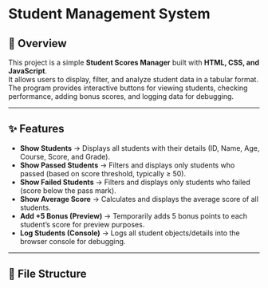 # Student Management System

## 📖 Overview
This project is a simple **Student Scores Manager** built with **HTML, CSS, and JavaScript**.  
It allows users to display, filter, and analyze student data in a tabular format. The program provides interactive buttons for viewing students, checking performance, adding bonus scores, and logging data for debugging.  

---

## ✨ Features
- **Show Students** → Displays all students with their details (ID, Name, Age, Course, Score, and Grade).  
- **Show Passed Students** → Filters and displays only students who passed (based on score threshold, typically ≥ 50).  
- **Show Failed Students** → Filters and displays only students who failed (score below the pass mark).  
- **Show Average Score** → Calculates and displays the average score of all students.  
- **Add +5 Bonus (Preview)** → Temporarily adds 5 bonus points to each student’s score for preview purposes.  
- **Log Students (Console)** → Logs all student objects/details into the browser console for debugging.  

---

## 📂 File Structure
